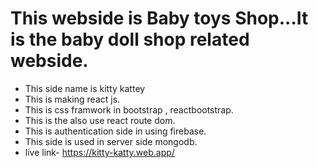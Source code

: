 # This webside is Baby toys Shop...It is the baby doll shop related webside.
- This side name is kitty kattey
- This is making react js.
- This is css framwork in bootstrap , reactbootstrap.
- This is the also use react route dom.
- This is authentication side in using firebase.
- This side is used in server side mongodb.
- live link- https://kitty-katty.web.app/
